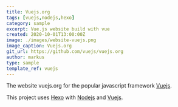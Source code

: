 ```yaml
---
title: Vuejs.org
tags: [vuejs,nodejs,hexo]
category: sample
excerpt: Vue.js website build with vue
created: 2020-10-01T13:00:00Z
image: ./images/website-vuejs.png
image_caption: Vuejs.org
git_url: https://github.com/vuejs/vuejs.org
author: markus
type: sample
template_ref: vuejs
---
```

The website vuejs.org for the popular javascript framework [Vuejs](/sample_tags/vue-js).

This project uses [Hexo](/sample_tags/hexo) with [Nodejs](/sample_tags/node-js/) and [Vuejs](/sample_tags/vue-js).
